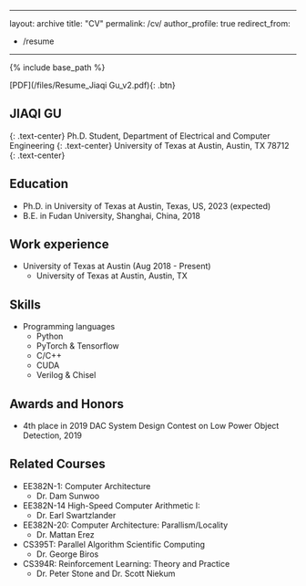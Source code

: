 <!--
 * @Author: Jake Gu
 * @Date: 2019-12-16 22:11:07
 * @LastEditors: Jake Gu
 * @LastEditTime: 2019-12-16 22:13:09
 -->
---
layout: archive
title: "CV"
permalink: /cv/
author_profile: true
redirect_from:
  - /resume
---

{% include base_path %}

[PDF](/files/Resume_Jiaqi Gu_v2.pdf){: .btn}

## JIAQI GU
{: .text-center}
Ph.D. Student,  Department of Electrical and Computer Engineering
{: .text-center}
University of Texas at Austin,  Austin, TX 78712
{: .text-center}

Education
------
* Ph.D. in University of Texas at Austin, Texas, US, 2023 (expected)
* B.E. in Fudan University, Shanghai, China, 2018


Work experience
------
* University of Texas at Austin (Aug 2018 - Present)
  * University of Texas at Austin, Austin, TX


Skills
------
* Programming languages
  * Python
  * PyTorch \& Tensorflow
  * C/C++
  * CUDA
  * Verilog \& Chisel


Awards and Honors
------
* 4th place in 2019 DAC System Design Contest on Low Power Object Detection, 2019


Related Courses
------
* EE382N-1: Computer Architecture
  * Dr. Dam Sunwoo
* EE382N-14 High-Speed Computer Arithmetic I:
  * Dr. Earl Swartzlander
* EE382N-20: Computer Architecture: Parallism/Locality
  * Dr. Mattan Erez
* CS395T: Parallel Algorithm Scientific Computing
  * Dr. George Biros
* CS394R: Reinforcement Learning: Theory and Practice
  * Dr. Peter Stone and Dr. Scott Niekum
